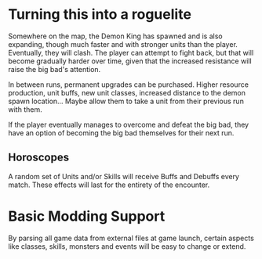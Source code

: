 # Turning this into a roguelite

Somewhere on the map, the Demon King has spawned and is also expanding, though much faster and with stronger units than
the player.
Eventually, they will clash. The player can attempt to fight back, but that will become gradually harder over time,
given that the increased resistance will raise the big bad's attention.

In between runs, permanent upgrades can be purchased. Higher resource production, unit buffs, new unit classes,
increased distance to the demon spawn location... Maybe allow them to take a unit from their previous run with them.

If the player eventually manages to overcome and defeat the big bad, they have an option of becoming the big bad
themselves for their next run.

## Horoscopes

A random set of Units and/or Skills will receive Buffs and Debuffs every match. These effects will last for the entirety
of the encounter.

# Basic Modding Support

By parsing all game data from external files at game launch, certain aspects like classes, skills, monsters and events
will be easy to change or extend.
